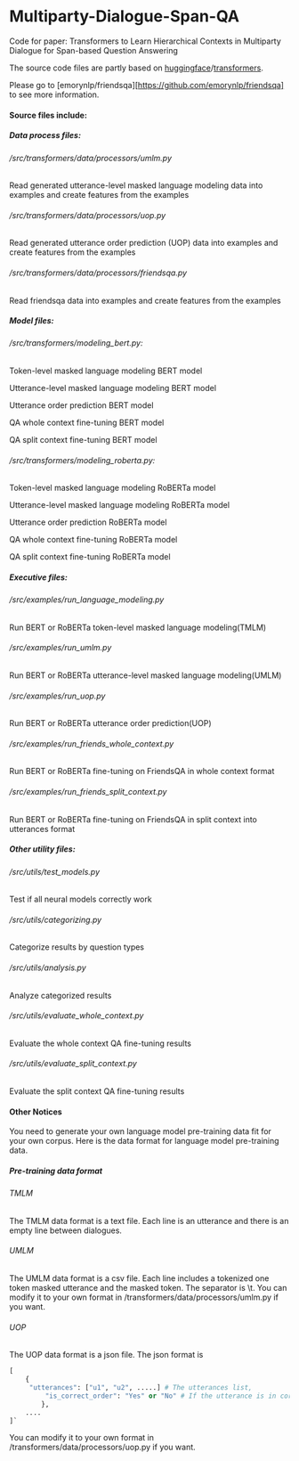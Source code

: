# Multiparty-Dialogue-Span-QA

Code for paper: Transformers to Learn Hierarchical Contexts in Multiparty Dialogue for Span-based Question Answering

The source code files are partly based on [huggingface](https://github.com/huggingface)/[transformers](https://github.com/huggingface/transformers).

Please go to [emorynlp/friendsqa][https://github.com/emorynlp/friendsqa] to see more information.

#### Source files include:

##### Data process files:

###### /src/transformers/data/processors/umlm.py 

  Read generated utterance-level masked language modeling data into examples and create features from the examples

###### /src/transformers/data/processors/uop.py 

  Read generated utterance order prediction (UOP) data into examples and create features from the examples
###### /src/transformers/data/processors/friendsqa.py 

  Read friendsqa data into examples and create features from the examples

##### Model files:

###### /src/transformers/modeling_bert.py:

  Token-level masked language modeling BERT model 

  Utterance-level masked language modeling BERT model 

  Utterance order prediction BERT model 

  QA whole context fine-tuning BERT model  

  QA split context fine-tuning BERT model

###### /src/transformers/modeling_roberta.py:

  Token-level masked language modeling RoBERTa model 

  Utterance-level masked language modeling RoBERTa model 

  Utterance order prediction RoBERTa model 

  QA whole context fine-tuning RoBERTa model  

  QA split context fine-tuning RoBERTa model 

##### Executive files:

###### /src/examples/run_language_modeling.py

  Run BERT or RoBERTa token-level masked language modeling(TMLM)
###### /src/examples/run_umlm.py

  Run BERT or RoBERTa utterance-level masked language modeling(UMLM)
###### /src/examples/run_uop.py 

  Run BERT or RoBERTa utterance order prediction(UOP)
###### /src/examples/run_friends_whole_context.py 

  Run BERT or RoBERTa fine-tuning on FriendsQA in whole context format
###### /src/examples/run_friends_split_context.py 

  Run BERT or RoBERTa fine-tuning on FriendsQA in split context into utterances format

##### Other utility files:

###### /src/utils/test_models.py

  Test if all neural models correctly work
###### /src/utils/categorizing.py

  Categorize results by question types
###### /src/utils/analysis.py

  Analyze categorized results
###### /src/utils/evaluate_whole_context.py

  Evaluate the whole context QA fine-tuning results 
###### /src/utils/evaluate_split_context.py

  Evaluate the split context QA fine-tuning results

#### Other Notices

You need to generate your own language model pre-training data fit for your own corpus.
Here is the data format for language model pre-training data.

##### Pre-training data format

###### TMLM 

  The TMLM data format is a text file.
  Each line is an utterance and there is an empty line between dialogues.

###### UMLM

  The UMLM data format is a csv file.
  Each line includes a tokenized one token masked utterance and the masked token. The separator is \t.
  You can modify it to your own format in /transformers/data/processors/umlm.py if you want.

###### UOP

  The UOP data format is a json file.
  The json format is 

```python
[
    {
     "utterances": ["u1", "u2", .....] # The utterances list, 		
		 "is_correct_order": "Yes" or "No" # If the utterance is in correct order or not
		},
    ....
]`
```

  You can modify it to your own format in /transformers/data/processors/uop.py if you want.

